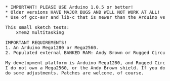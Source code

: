 <pre>
* IMPORTANT! PLEASE USE Arduino 1.0.5 or better!
* Older versions HAVE MAJOR BUGS AND WILL NOT WORK AT ALL!
* Use of gcc-avr and lib-c that is newer than the Arduino version is even better.

This small sketch tests:
	xmem2 multitasking

IMPORTANT REQUIREMENTS!
1. An Arduino Mega1280 or Mega2560.
2. Populated external BANKED RAM: Andy Brown or Rugged Circuits RAM shield.

My development platform is Arduino Mega1280, and Rugged Circuits QuadRAM.
I do not own a Mega2560, or the Andy Brown shield. If you do, you may need to
do some adjustments. Patches are welcome, of course.
</pre>